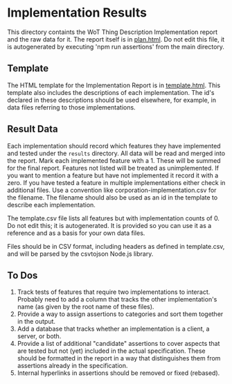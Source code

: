 # Implementation Results
This directory containts the WoT Thing Description Implementation report
and the raw data for it.
The report itself is in [plan.html](plan.html).
Do not edit this file,
it is autogenerated by executing 'npm run assertions' from the main directory.

## Template
The HTML template for the Implementation Report is in [template.html](template.html).
This template also includes the descriptions of each implementation.
The id's declared in these descriptions should be used elsewhere,
for example, in data files referring to those implementations.

## Result Data
Each implementation should record
which features they have implemented and tested under the `results` directory.
All data will be read and merged into the report.
Mark each implemented feature with a 1.
These will be summed for the final report.
Features not listed will be treated as unimplemented.
If you want to mention a feature but have not implemented it
record it with a zero.
If you have tested a feature in multiple
implementations either check in additional files.
Use a convention
like corporation-implementation.csv for the filename.
The filename should also be used as an id in the template
to describe each implementation.

The template.csv file lists all features but with implementation
counts of 0.
Do not edit this; it is autogenerated.
It is provided so
you can use it as a reference and as a basis for your own data files.

Files should be in CSV format, including headers as defined in template.csv,
and will be parsed by the csvtojson Node.js library.

## To Dos
1. Track tests of features that require two implementations to
interact.  Probably need to add a column that tracks the other
implementation's name (as given by the root name of these files).
2. Provide a way to assign assertions to categories and sort them
together in the output.
3. Add a database that tracks whether an implementation is a client, a server, or both.
4. Provide a list of additional "candidate" assertions to cover aspects
that are tested but not (yet) included in the actual specification.
These should be formatted in the report in a way that distinguishes them
from assertions already in the specification.
5. Internal hyperlinks in assertions should be removed or fixed (rebased).

